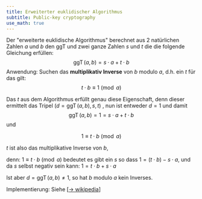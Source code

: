 ```yaml
---
title: Erweiterter euklidischer Algorithmus
subtitle: Public-key cryptography
use_math: true
---
```


Der "erweiterte euklidische Algorithmus" berechnet aus 2 natürlichen Zahlen $a$ und $b$ den ggT und zwei ganze Zahlen $s$ und $t$ die die folgende Gleichung erfüllen:
$$
\operatorname{ggT}(a,b) = s \cdot a + t \cdot b
$$
Anwendung: Suchen das **multiplikativ Inverse** von $b$ modulo $a$, d.h. ein $t$ für das gilt:
$$
t\cdot b \equiv 1 \pmod a
$$

Das $t$ aus dem Algorithmus erfüllt genau diese Eigenschaft, denn dieser ermittelt das Tripel $(d=\operatorname{ggT}(a,b), s, t)$ , nun ist entweder $d=1$ und damit 
$$
\operatorname{ggT}(a,b) = 1 = s \cdot a + t \cdot b
$$
und

$$
1\equiv t\cdot b \pmod a
$$

$t$ ist also das multiplikative Inverse von $b$,

denn: $1\equiv t\cdot b \pmod a$ bedeutet es gibt ein $s$ so dass $1=(t\cdot b)-s\cdot a$, und da $s$ selbst negativ sein kann: $1=t\cdot b+s\cdot a$

Ist aber  $d=\operatorname{ggT}(a,b)\neq 1,$ so hat $b$ modulo $a$ kein Inverses.



Implementierung: Siehe [[→ wikipedia](https://de.wikipedia.org/wiki/Erweiterter_euklidischer_Algorithmus#Iterative_Variante)]
